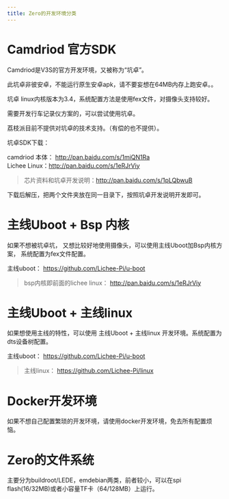 ```yaml
---
title: Zero的开发环境分类
---
```


Camdriod 官方SDK
================

Camdriod是V3S的官方开发环境，又被称为“坑卓”。

此坑卓非彼安卓，不能运行原生安卓apk，请不要妄想在64MB内存上跑安卓。。

坑卓 linux内核版本为3.4，系统配置方法是使用fex文件，对摄像头支持较好。

需要开发行车记录仪方案的，可以尝试使用坑卓。

荔枝派目前不提供对坑卓的技术支持。（有偿的也不提供）。

坑卓SDK下载：

camdriod 本体： <http://pan.baidu.com/s/1miQN1Ra>\
Lichee Linux：http://pan.baidu.com/s/1eRJrViy

> 芯片资料和坑卓开发说明：http://pan.baidu.com/s/1pLQbwuB

下载后解压，把两个文件夹放在同一目录下，按照坑卓开发说明开发即可。

主线Uboot + Bsp 内核
====================

如果不想被坑卓坑，
又想比较好地使用摄像头，可以使用主线Uboot加Bsp内核方案，
系统配置为fex文件配置。

主线uboot： <https://github.com/Lichee-Pi/u-boot>

> bsp内核即前面的lichee linux： <http://pan.baidu.com/s/1eRJrViy>

主线Uboot + 主线linux
=====================

如果想使用主线的特性，可以使用 主线Uboot + 主线linux
开发环境。系统配置为dts设备树配置。

主线uboot： <https://github.com/Lichee-Pi/u-boot>

> 主线linux： <https://github.com/Lichee-Pi/linux>

Docker开发环境
==============

如果不想自己配置繁琐的开发环境，请使用docker开发环境，免去所有配置烦恼。

Zero的文件系统
==============

主要分为buildroot/LEDE，emdebian两类，前者较小，可以在spi
flash(16/32MB)或者小容量TF卡（64/128MB）上运行。
